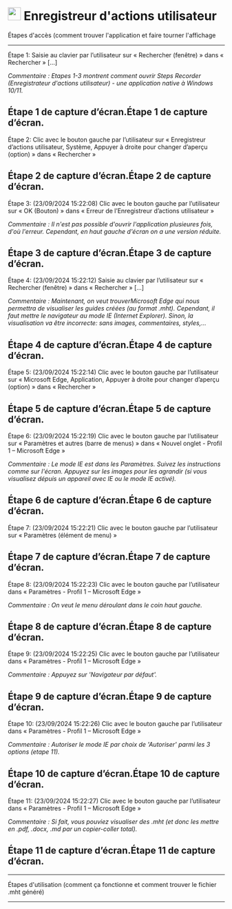  <h1> <img src="https://static.wikia.nocookie.net/logopedia/images/c/c8/Steps_Recorder_2009.png/revision/latest?cb=20230101175525" width="30"> Enregistreur d'actions utilisateur</h1>


Étapes d'accès (comment trouver l'application et faire tourner l'affichage 

------------------------------------------------------------------------------------------------------------------

Étape 1: Saisie au clavier par l’utilisateur sur « Rechercher (fenêtre) » dans « Rechercher » [...]

*Commentaire : Etapes 1-3 montrent comment ouvrir Steps Recorder (Enregistrateur d'actions utilisateur) - une application native à Windows 10/11.*

Étape 1 de capture d’écran.Étape 1 de capture d’écran. 
--------------------------------------------------------------------------------

Étape 2: Clic avec le bouton gauche par l’utilisateur sur « Enregistreur d’actions utilisateur, Système, Appuyer à droite pour changer d’aperçu (option) » dans « Rechercher »

Étape 2 de capture d’écran.Étape 2 de capture d’écran. 
--------------------------------------------------------------------------------

Étape 3: (‎23/‎09/‎2024 15:22:08) Clic avec le bouton gauche par l’utilisateur sur « OK (Bouton) » dans « Erreur de l’Enregistreur d’actions utilisateur »

*Commentaire : Il n'est pas possible d'ouvrir l'application plusieures fois, d'où l'erreur. Cependant, en haut gauche d'écran on a une version réduite.*

Étape 3 de capture d’écran.Étape 3 de capture d’écran. 
--------------------------------------------------------------------------------

Étape 4: (‎23/‎09/‎2024 15:22:12) Saisie au clavier par l’utilisateur sur « Rechercher (fenêtre) » dans « Rechercher » [...]

*Commentaire : Maintenant, on veut trouverMicrosoft Edge qui nous permettra de visualiser les guides créées (au format .mht). Cependant, il faut mettre le navigateur au mode IE (Internet Explorer). Sinon, la visualisation va être incorrecte: sans images, commentaires, styles,...*

Étape 4 de capture d’écran.Étape 4 de capture d’écran. 
--------------------------------------------------------------------------------

Étape 5: (‎23/‎09/‎2024 15:22:14) Clic avec le bouton gauche par l’utilisateur sur « Microsoft Edge, Application, Appuyer à droite pour changer d’aperçu (option) » dans « Rechercher »

Étape 5 de capture d’écran.Étape 5 de capture d’écran. 
-------------------------------------------------------------------------------- 

Étape 6: (‎23/‎09/‎2024 15:22:19) Clic avec le bouton gauche par l’utilisateur sur « Paramètres et autres (barre de menus) » dans « Nouvel onglet - Profil 1 – Microsoft​ Edge »

*Commentaire : Le mode IE est dans les Paramètres. Suivez les instructions comme sur l'écran. Appuyez sur les images pour les agrandir (si vous visualisez dépuis un appareil avec IE ou le mode IE activé).*

Étape 6 de capture d’écran.Étape 6 de capture d’écran. 
--------------------------------------------------------------------------------

Étape 7: (‎23/‎09/‎2024 15:22:21) Clic avec le bouton gauche par l’utilisateur sur « Paramètres (élément de menu) »

Étape 7 de capture d’écran.Étape 7 de capture d’écran. 
--------------------------------------------------------------------------------

Étape 8: (‎23/‎09/‎2024 15:22:23) Clic avec le bouton gauche par l’utilisateur dans « Paramètres - Profil 1 – Microsoft​ Edge »

*Commentaire : On veut le menu déroulant dans le coin haut gauche.*

Étape 8 de capture d’écran.Étape 8 de capture d’écran. 
--------------------------------------------------------------------------------

Étape 9: (‎23/‎09/‎2024 15:22:25) Clic avec le bouton gauche par l’utilisateur dans « Paramètres - Profil 1 – Microsoft​ Edge »

*Commentaire : Appuyez sur 'Navigateur par défaut'.*

Étape 9 de capture d’écran.Étape 9 de capture d’écran. 
-------------------------------------------------------------------------------- 

Étape 10: (‎23/‎09/‎2024 15:22:26) Clic avec le bouton gauche par l’utilisateur dans « Paramètres - Profil 1 – Microsoft​ Edge »

*Commentaire : Autoriser le mode IE par choix de 'Autoriser' parmi les 3 options (etape 11).*

Étape 10 de capture d’écran.Étape 10 de capture d’écran. 
--------------------------------------------------------------------------------

Étape 11: (‎23/‎09/‎2024 15:22:27) Clic avec le bouton gauche par l’utilisateur dans « Paramètres - Profil 1 – Microsoft​ Edge »

*Commentaire : Si fait, vous pouviez visualiser des .mht (et donc les mettre en .pdf, .docx, .md par un copier-coller total).*

Étape 11 de capture d’écran.Étape 11 de capture d’écran. 
--------------------------------------------------------------------------------






------------------------------------------------------------------------------------------------------------------

Étapes d'utilisation (comment ça fonctionne et comment trouver le fichier .mht généré)

------------------------------------------------------------------------------------------------------------------

